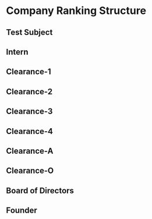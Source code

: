 # Company Ranking Structure

## Test Subject

## Intern

## Clearance-1

## Clearance-2

## Clearance-3

## Clearance-4

## Clearance-A

## Clearance-O

## Board of Directors

## Founder
